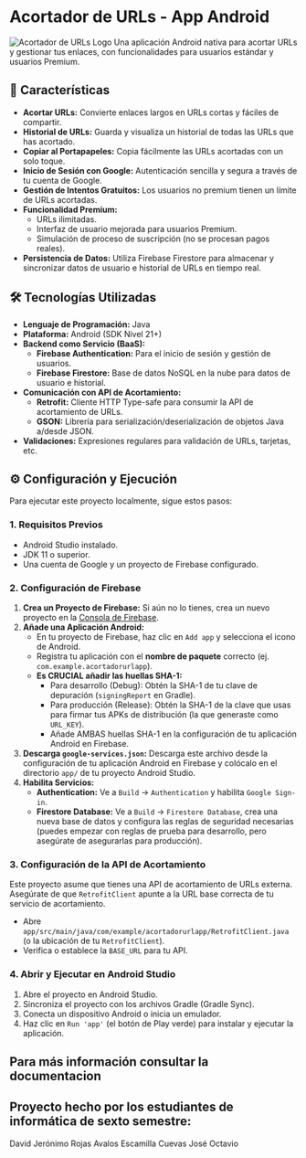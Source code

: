 # Acortador de URLs - App Android

![Acortador de URLs Logo](docs/logo_app.png) Una aplicación Android nativa para acortar URLs y gestionar tus enlaces, con funcionalidades para usuarios estándar y usuarios Premium.

## 🚀 Características

* **Acortar URLs:** Convierte enlaces largos en URLs cortas y fáciles de compartir.
* **Historial de URLs:** Guarda y visualiza un historial de todas las URLs que has acortado.
* **Copiar al Portapapeles:** Copia fácilmente las URLs acortadas con un solo toque.
* **Inicio de Sesión con Google:** Autenticación sencilla y segura a través de tu cuenta de Google.
* **Gestión de Intentos Gratuitos:** Los usuarios no premium tienen un límite de URLs acortadas.
* **Funcionalidad Premium:**
    * URLs ilimitadas.
    * Interfaz de usuario mejorada para usuarios Premium.
    * Simulación de proceso de suscripción (no se procesan pagos reales).
* **Persistencia de Datos:** Utiliza Firebase Firestore para almacenar y sincronizar datos de usuario e historial de URLs en tiempo real.

## 🛠️ Tecnologías Utilizadas

* **Lenguaje de Programación:** Java
* **Plataforma:** Android (SDK Nivel 21+)
* **Backend como Servicio (BaaS):**
    * **Firebase Authentication:** Para el inicio de sesión y gestión de usuarios.
    * **Firebase Firestore:** Base de datos NoSQL en la nube para datos de usuario e historial.
* **Comunicación con API de Acortamiento:**
    * **Retrofit:** Cliente HTTP Type-safe para consumir la API de acortamiento de URLs.
    * **GSON:** Librería para serialización/deserialización de objetos Java a/desde JSON.
* **Validaciones:** Expresiones regulares para validación de URLs, tarjetas, etc.

## ⚙️ Configuración y Ejecución

Para ejecutar este proyecto localmente, sigue estos pasos:

### 1. Requisitos Previos

* Android Studio instalado.
* JDK 11 o superior.
* Una cuenta de Google y un proyecto de Firebase configurado.

### 2. Configuración de Firebase

1.  **Crea un Proyecto de Firebase:** Si aún no lo tienes, crea un nuevo proyecto en la [Consola de Firebase](https://console.firebase.google.com/).
2.  **Añade una Aplicación Android:**
    * En tu proyecto de Firebase, haz clic en `Add app` y selecciona el icono de Android.
    * Registra tu aplicación con el **nombre de paquete** correcto (ej. `com.example.acortadorurlapp`).
    * **Es CRUCIAL añadir las huellas SHA-1:**
        * Para desarrollo (Debug): Obtén la SHA-1 de tu clave de depuración (`signingReport` en Gradle).
        * Para producción (Release): Obtén la SHA-1 de la clave que usas para firmar tus APKs de distribución (la que generaste como `URL_KEY`).
        * Añade AMBAS huellas SHA-1 en la configuración de tu aplicación Android en Firebase.
3.  **Descarga `google-services.json`:** Descarga este archivo desde la configuración de tu aplicación Android en Firebase y colócalo en el directorio `app/` de tu proyecto Android Studio.
4.  **Habilita Servicios:**
    * **Authentication:** Ve a `Build` -> `Authentication` y habilita `Google Sign-in`.
    * **Firestore Database:** Ve a `Build` -> `Firestore Database`, crea una nueva base de datos y configura las reglas de seguridad necesarias (puedes empezar con reglas de prueba para desarrollo, pero asegúrate de asegurarlas para producción).

### 3. Configuración de la API de Acortamiento

Este proyecto asume que tienes una API de acortamiento de URLs externa. Asegúrate de que `RetrofitClient` apunte a la URL base correcta de tu servicio de acortamiento.

* Abre `app/src/main/java/com/example/acortadorurlapp/RetrofitClient.java` (o la ubicación de tu `RetrofitClient`).
* Verifica o establece la `BASE_URL` para tu API.

### 4. Abrir y Ejecutar en Android Studio

1.  Abre el proyecto en Android Studio.
2.  Sincroniza el proyecto con los archivos Gradle (Gradle Sync).
3.  Conecta un dispositivo Android o inicia un emulador.
4.  Haz clic en `Run 'app'` (el botón de Play verde) para instalar y ejecutar la aplicación.

## Para más información consultar la documentacion

## Proyecto hecho por los estudiantes de informática de sexto semestre:
David Jerónimo Rojas Avalos
Escamilla Cuevas José Octavio
